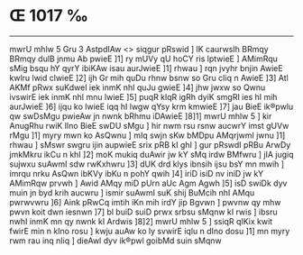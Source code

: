 # Œ 1017 ‰
---
mwrU mhlw 5 Gru 3 AstpdIAw
<> siqgur pRswid ]
lK caurwsIh BRmqy BRmqy dulB jnmu Ab pwieE ]1] ry mUVy qU hoCY ris
lptwieE ] AMimRqu sMig bsqu hY qyrY ibiKAw isau aurJwieE ]1] rhwau ]
rqn jvyhr bnjin AwieE kwlru lwid clwieE ]2] ijh Gr mih quDu
rhnw bsnw so Gru cIiq n AwieE ]3] Atl AKMf pRwx suKdweI iek
inmK nhI quJu gwieE ]4] jhw jwxw so Qwnu ivswirE iek inmK nhI mnu
lwieE ]5] puqR klqR igRh dyiK smgRI ies hI mih aurJwieE ]6] ijqu ko
lwieE iqq hI lwgw qYsy krm kmwieE ]7] jau BieE ik®pwlu qw swDsMgu
pwieAw jn nwnk bRhmu iDAwieE ]8]1] mwrU mhlw 5 ] kir AnugRhu
rwiK lIno BieE swDU sMgu ] hir nwm rsu rsnw aucwrY imst gUVw rMgu ]1]
myry mwn ko AsQwnu ] mIq swjn sKw bMDpu AMqrjwmI jwnu ]1] rhwau ]
sMswr swgru ijin aupwieE srix pRB kI ghI ] gur pRswdI pRBu ArwDy
jmkMkru ikCu n khI ]2] moK mukiq duAwir jw kY sMq irdw BMfwru ] jIA
jugiq sujwxu suAwmI sdw rwKxhwru ]3] dUK drd klys ibnsih ijsu bsY
mn mwih ] imrqu nrku AsQwn ibKVy ibKu n pohY qwih ]4] iriD isiD nv
iniD jw kY AMimRqw prvwh ] Awid AMqy miD pUrn aUc Agm Agwh ]5]
isD swiDk dyv muin jn byd krih aucwru ] ismir suAwmI suK shij BuMcih
nhI AMqu pwrwvwru ]6] Aink pRwCq imtih iKn mih irdY jip Bgvwn ]
pwvnw qy mhw pwvn koit dwn iesnwn ]7] bl buiD suiD prwx srbsu
sMqnw kI rwis ] ibsru nwhI inmK mn qy nwnk kI Ardwis ]8]2] mwrU
mhlw 5 ] ssiqR qIKix kwit fwirE min n kIno rosu ] kwju auAw ko ly
svwirE iqlu n dIno dosu ]1] mn myry rwm rau inq nIiq ] dieAwl dyv
ik®pwl goibMd suin sMqnw
####
